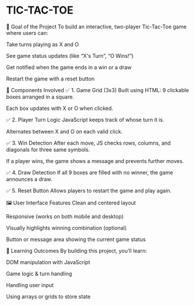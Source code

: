 # TIC-TAC-TOE
🎯 Goal of the Project
To build an interactive, two-player Tic-Tac-Toe game where users can:

Take turns playing as X and O

See game status updates (like “X's Turn”, “O Wins!”)

Get notified when the game ends in a win or a draw

Restart the game with a reset button

🧩 Components Involved
✅ 1. Game Grid (3x3)
Built using HTML: 9 clickable boxes arranged in a square.

Each box updates with X or O when clicked.

✅ 2. Player Turn Logic
JavaScript keeps track of whose turn it is.

Alternates between X and O on each valid click.

✅ 3. Win Detection
After each move, JS checks rows, columns, and diagonals for three same symbols.

If a player wins, the game shows a message and prevents further moves.

✅ 4. Draw Detection
If all 9 boxes are filled with no winner, the game announces a draw.

✅ 5. Reset Button
Allows players to restart the game and play again.

🖼️ User Interface Features
Clean and centered layout

Responsive (works on both mobile and desktop)

Visually highlights winning combination (optional)

Button or message area showing the current game status

🧠 Learning Outcomes
By building this project, you’ll learn:

DOM manipulation with JavaScript

Game logic & turn handling

Handling user input

Using arrays or grids to store state
